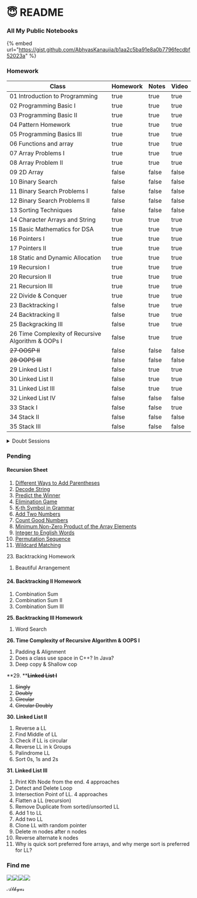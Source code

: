 # 😇 README

### All My Public Notebooks

{% embed url="https://gist.github.com/AbhyasKanaujia/b1aa2c5ba91e8a0b7796fecdbf52023a" %}

### Homework

<table><thead><tr><th>Class</th><th data-type="checkbox">Homework</th><th data-type="checkbox">Notes</th><th data-type="checkbox">Video</th></tr></thead><tbody><tr><td>01 Introduction to Programming</td><td>true</td><td>true</td><td>true</td></tr><tr><td>02 Programming Basic I</td><td>true</td><td>true</td><td>true</td></tr><tr><td>03 Programming Basic II</td><td>true</td><td>true</td><td>true</td></tr><tr><td>04 Pattern Homework</td><td>true</td><td>true</td><td>true</td></tr><tr><td>05 Programming Basics III</td><td>true</td><td>true</td><td>true</td></tr><tr><td>06 Functions and array</td><td>true</td><td>true</td><td>true</td></tr><tr><td>07 Array Problems I</td><td>true</td><td>true</td><td>true</td></tr><tr><td>08 Array Problem II</td><td>true</td><td>true</td><td>true</td></tr><tr><td>09 2D Array</td><td>false</td><td>false</td><td>false</td></tr><tr><td>10 Binary Search</td><td>false</td><td>false</td><td>false</td></tr><tr><td>11 Binary Search Problems I</td><td>false</td><td>false</td><td>false</td></tr><tr><td>12 Binary Search Problems II</td><td>false</td><td>false</td><td>false</td></tr><tr><td>13 Sorting Techniques </td><td>false</td><td>false</td><td>false</td></tr><tr><td>14 Character Arrays and String </td><td>true</td><td>true</td><td>true</td></tr><tr><td>15 Basic Mathematics for DSA</td><td>true</td><td>true</td><td>true</td></tr><tr><td>16 Pointers I</td><td>true</td><td>true</td><td>true</td></tr><tr><td>17 Pointers II</td><td>true</td><td>true</td><td>true</td></tr><tr><td>18 Static and Dynamic Allocation</td><td>true</td><td>true</td><td>true</td></tr><tr><td>19 Recursion I</td><td>true</td><td>true</td><td>true</td></tr><tr><td>20 Recursion II</td><td>true</td><td>true</td><td>true</td></tr><tr><td>21 Recursion III</td><td>true</td><td>true</td><td>true</td></tr><tr><td>22 Divide &#x26; Conquer</td><td>true</td><td>true</td><td>true</td></tr><tr><td>23 Backtracking I</td><td>false</td><td>true</td><td>true</td></tr><tr><td>24 Backtracking II</td><td>false</td><td>true</td><td>true</td></tr><tr><td>25 Backgracking III</td><td>false</td><td>true</td><td>true</td></tr><tr><td>26 Time Complexity of Recursive Algorithm &#x26; OOPs I</td><td>false</td><td>true</td><td>true</td></tr><tr><td><del>27 OOSP II</del></td><td>false</td><td>false</td><td>false</td></tr><tr><td><del>28 OOPS III</del></td><td>false</td><td>false</td><td>false</td></tr><tr><td>29 Linked List I</td><td>false</td><td>true</td><td>true</td></tr><tr><td>30 Linked List II</td><td>false</td><td>true</td><td>true</td></tr><tr><td>31 Linked List III</td><td>false</td><td>true</td><td>true</td></tr><tr><td>32 Linked List IV</td><td>false</td><td>false</td><td>false</td></tr><tr><td>33 Stack I</td><td>false</td><td>false</td><td>true</td></tr><tr><td>34 Stack II</td><td>false</td><td>false</td><td>false</td></tr><tr><td>35 Stack III</td><td>false</td><td>false</td><td>false</td></tr></tbody></table>

<details>

<summary>Doubt Sessions</summary>

Doubt Clearing Session Part I :white\_check\_mark:

Doubt Clearing Session Part II :white\_check\_mark:

Doubt Clearing Session Part III&#x20;

Doubt Clearing Session Part IV&#x20;

Doubt Clearing Session Part V

Doubt Clearing Session Part VI &#x20;

</details>

### Pending

#### Recursion Sheet

1. [Different Ways to Add Parentheses](https://leetcode.com/problems/different-ways-to-add-parentheses/)
2. [Decode String](https://leetcode.com/problems/decode-string/)
3. [Predict the Winner](https://leetcode.com/problems/predict-the-winner/)
4. [Elimination Game](https://leetcode.com/problems/elimination-game/)
5. [K-th Symbol in Grammar](https://leetcode.com/problems/k-th-symbol-in-grammar/)
6. [Add Two Numbers](https://leetcode.com/problems/add-two-numbers/)
7. [Count Good Numbers](https://leetcode.com/problems/count-good-numbers/)
8. [Minimum Non-Zero Product of the Array Elements](https://leetcode.com/problems/minimum-non-zero-product-of-the-array-elements/)
9. [Integer to English Words](https://leetcode.com/problems/integer-to-english-words/)
10. [Permutation Sequence](https://leetcode.com/problems/permutation-sequence/)
11. [Wildcard Matching](https://leetcode.com/problems/wildcard-matching/)

23\. Backtracking Homework

1. Beautiful Arrangement

#### 24.  Backtracking II Homework

1. Combination Sum
2. Combination Sum II
3. Combination Sum III

**25. Backtracking III Homework**

1. Word Search

**26. Time Complexity of Recursive Algorithm & OOPS I**

1. Padding & Alignment
2. Does a class use space in C++? In Java?
3. Deep copy & Shallow cop

**29. **~~**Linked List I**~~

1. ~~Singly~~
2. ~~Doubly~~
3. ~~Circular~~
4. ~~Circular Doubly~~

**30. Linked List II**

1. Reverse a LL
2. Find Middle of LL
3. Check if LL is circular
4. Reverse LL in k Groups
5. Palindrome LL
6. Sort 0s, 1s and 2s

**31. Linked List III**

1. Print Kth Node from the end. 4 approaches
2. Detect and Delete Loop
3. Intersection Point of LL. 4 approaches
4. Flatten a LL (recursion)
5. Remove Duplicate from sorted/unsorted LL
6. Add 1 to LL
7. Add two LL
8. Clone LL with random pointer
9. Delete m nodes after n nodes
10. Reverse alternate k nodes
11. Why is quick sort preferred fore arrays, and why merge sort is preferred for LL?

### Find me&#x20;

[![](https://img.icons8.com/color/48/000000/linkedin-circled--v3.png)](https://www.linkedin.com/in/abhyas/)[![](https://img.icons8.com/ios-filled/50/000000/github.png)](https://github.com/abhyasKanaujia/)[![](https://img.icons8.com/color/48/000000/discord-logo.png)](http://discordapp.com/users/520215009469661195)[![](https://img.icons8.com/color/48/000000/telegram-app--v1.png)](http://t.me/Abhyas29)

𝒜𝒷𝒽𝓎𝒶𝓈
